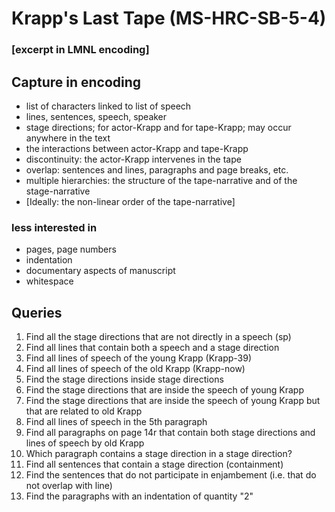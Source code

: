 # Krapp's Last Tape (MS-HRC-SB-5-4)
### [excerpt in LMNL encoding]

## Capture in encoding

- list of characters linked to list of speech
- lines, sentences, speech, speaker
- stage directions; for actor-Krapp and for tape-Krapp; may occur anywhere in the text
- the interactions between actor-Krapp and tape-Krapp
- discontinuity: the actor-Krapp intervenes in the tape
- overlap: sentences and lines, paragraphs and page breaks, etc.
- multiple hierarchies: the structure of the tape-narrative and of the stage-narrative
- [Ideally: the non-linear order of the tape-narrative]

### less interested in
- pages, page numbers
- indentation
- documentary aspects of manuscript
- whitespace 

## Queries
1. Find all the stage directions that are not directly in a speech (sp)
2. Find all lines that contain both a speech and a stage direction
3. Find all lines of speech of the young Krapp (Krapp-39)
4. Find all lines of speech of the old Krapp (Krapp-now)
5. Find the stage directions inside stage directions
6. Find the stage directions that are inside the speech of young Krapp 
7. Find the stage directions that are inside the speech of young Krapp but that are related to old Krapp
8. Find all lines of speech in the 5th paragraph
9. Find all paragraphs on page 14r that contain both stage directions and lines of speech by old Krapp 
10. Which paragraph contains a stage direction in a stage direction?
11. Find all sentences that contain a stage direction (containment)
12. Find the sentences that do not participate in enjambement (i.e. that do not overlap with line)
13. Find the paragraphs with an indentation of quantity "2"



